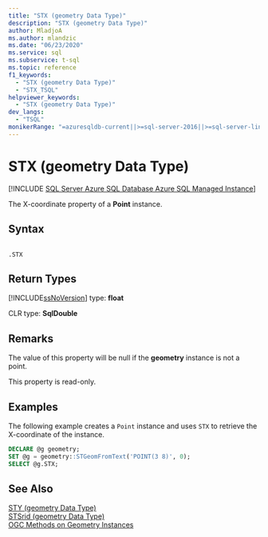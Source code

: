 ```yaml
---
title: "STX (geometry Data Type)"
description: "STX (geometry Data Type)"
author: MladjoA
ms.author: mlandzic
ms.date: "06/23/2020"
ms.service: sql
ms.subservice: t-sql
ms.topic: reference
f1_keywords:
  - "STX (geometry Data Type)"
  - "STX_TSQL"
helpviewer_keywords:
  - "STX (geometry Data Type)"
dev_langs:
  - "TSQL"
monikerRange: "=azuresqldb-current||>=sql-server-2016||>=sql-server-linux-2017||=azuresqldb-mi-current"
---
```

# STX (geometry Data Type)
[!INCLUDE [SQL Server Azure SQL Database Azure SQL Managed Instance](../../includes/applies-to-version/sql-asdb-asdbmi.md)]

The  X-coordinate property of a **Point** instance.
  
## Syntax  
  
```  
  
.STX  
```  
  
## Return Types
 [!INCLUDE[ssNoVersion](../../includes/ssnoversion-md.md)] type: **float**  
  
 CLR type: **SqlDouble**  
  
## Remarks  
 The value of this property will be null if the **geometry** instance is not a point.  
  
 This property is read-only.  
  
## Examples  
 The following example creates a `Point` instance and uses `STX` to retrieve the X-coordinate of the instance.  
  
```sql
DECLARE @g geometry;  
SET @g = geometry::STGeomFromText('POINT(3 8)', 0);  
SELECT @g.STX;  
```  
  
## See Also  
 [STY &#40;geometry Data Type&#41;](../../t-sql/spatial-geometry/sty-geometry-data-type.md)   
 [STSrid &#40;geometry Data Type&#41;](../../t-sql/spatial-geometry/stsrid-geometry-data-type.md)   
 [OGC Methods on Geometry Instances](../../t-sql/spatial-geometry/ogc-methods-on-geometry-instances.md)  
  
  

